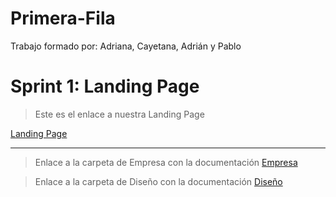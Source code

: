 # Primera-Fila

Trabajo formado por: Adriana, Cayetana, Adrián y Pablo

# Sprint 1: Landing Page

>Este es el enlace a nuestra Landing Page

[Landing Page](https://github.com/ppolo1/Primera-Fila/tree/main/Landing%20Page/P%C3%A1gina/Portada)

---
> Enlace a la carpeta de Empresa con la documentación
[Empresa]()

> Enlace a la carpeta de Diseño con la documentación
[Diseño]()
